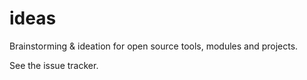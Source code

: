 # ideas

Brainstorming & ideation for open source tools, modules and projects.

See the issue tracker.
